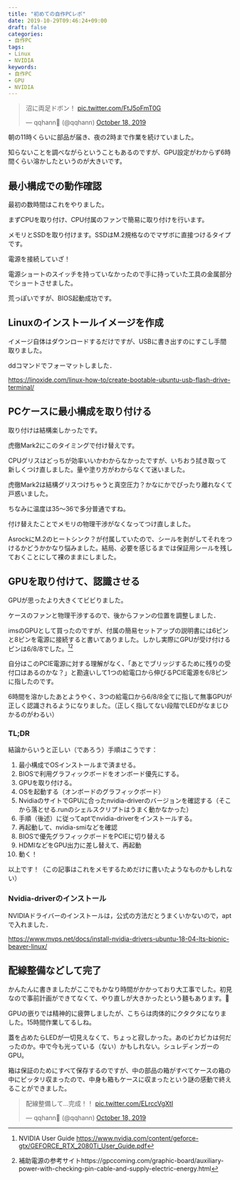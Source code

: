 ```yaml
---
title: "初めての自作PCレポ"
date: 2019-10-29T09:46:24+09:00
draft: false
categories: 
- 自作PC
tags:
- Linux
- NVIDIA
keywords:
- 自作PC
- GPU
- NVIDIA
---
```


<blockquote class="twitter-tweet"><p lang="ja" dir="ltr">沼に両足ドボン！ <a href="https://t.co/FtJ5oFmT0G">pic.twitter.com/FtJ5oFmT0G</a></p>&mdash; qqhann🦊 (@qqhann) <a href="https://twitter.com/qqhann/status/1185025110983315456?ref_src=twsrc%5Etfw">October 18, 2019</a></blockquote> <script async src="https://platform.twitter.com/widgets.js" charset="utf-8"></script>
朝の11時くらいに部品が届き、夜の2時まで作業を続けていました。

知らないことを調べながらということもあるのですが、GPU設定がわからず6時間くらい溶かしたというのが大きいです。

## 最小構成での動作確認

最初の数時間はこれをやりました。

まずCPUを取り付け、CPU付属のファンで簡易に取り付けを行います。

メモリとSSDを取り付けます。SSDはM.2規格なのでマザボに直接つけるタイプです。

電源を接続していざ！

電源ショートのスイッチを持っていなかったので手に持っていた工具の金属部分でショートさせました。

荒っぽいですが、BIOS起動成功です。

## Linuxのインストールイメージを作成

イメージ自体はダウンロードするだけですが、USBに書き出すのにすこし手間取りました。

ddコマンドでフォーマットしました．

https://linoxide.com/linux-how-to/create-bootable-ubuntu-usb-flash-drive-terminal/

## PCケースに最小構成を取り付ける

取り付けは結構楽しかったです。

虎徹Mark2にこのタイミングで付け替えです。

CPUグリスはどっちが効率いいかわからなかったですが、いちおう拭き取って新しくつけ直しました。量や塗り方がわからなくて迷いました。

虎徹Mark2は結構グリスつけちゃうと真空圧力？かなにかでぴったり離れなくて戸惑いました。

ちなみに温度は35〜36で多分普通ですね。

付け替えたことでメモリの物理干渉がなくなってつけ直しました。

AsrockにM.2のヒートシンク？が付属していたので、シールを剥がしてそれをつけるかどうかかなり悩みました。結局、必要を感じるまでは保証用シールを残しておくことにして裸のままにしました。

## GPUを取り付けて、認識させる

GPUが思ったより大きくてビビりました。

ケースのファンと物理干渉するので、後からファンの位置を調整しました．

imsのGPUとして買ったのですが、付属の簡易セットアップの説明書には6ピンと8ピンを電源に接続すると書いてありました。しかし実際にGPUが受け付けるピンは6/8/8でした。[^1][^2]

自分はこのPCIE電源に対する理解がなく、「あとでブリッジするために残りの受付口はあるのかな？」と勘違いして1つの給電口から伸びるPCIE電源を6/8ピンに指したのです。

6時間を溶かしたあとようやく、3つの給電口から6/8/8全てに指して無事GPUが正しく認識されるようになりました。（正しく指してない段階でLEDがなまじひかるのがわるい）

[^2]: 補助電源の参考サイトhttps://gpccoming.com/graphic-board/auxiliary-power-with-checking-pin-cable-and-supply-electric-energy.html
[^1]: NVIDIA User Guide https://www.nvidia.com/content/geforce-gtx/GEFORCE_RTX_2080Ti_User_Guide.pdf

### TL;DR

結論からいうと正しい（であろう）手順はこうです：

1. 最小構成でOSインストールまで済ませる。
2. BIOSで利用グラフィックボードをオンボード優先にする。
3. GPUを取り付ける。
4. OSを起動する（オンボードのグラフィックボード）
5. NvidiaのサイトでGPUに合ったnvidia-driverのバージョンを確認する（そこから落とせる.runのシェルスクリプトはうまく動かなかった）
6. 手順（後述）に従ってaptでnvidia-driverをインストールする。
7. 再起動して、nvidia-smiなどを確認
8. BIOSで優先グラフィックボードをPCIEに切り替える
9. HDMIなどをGPU出力に差し替えて、再起動
10. 動く！

以上です！（この記事はこれをメモするためだけに書いたようなものかもしれない）

### Nvidia-driverのインストール

NVIDIAドライバーのインストールは，公式の方法だとうまくいかないので，aptで入れました．

https://www.mvps.net/docs/install-nvidia-drivers-ubuntu-18-04-lts-bionic-beaver-linux/

## 配線整備などして完了

かんたんに書きましたがここでもかなり時間がかかっており大工事でした。初見なので事前計画ができてなくて、やり直しが大きかったという麺もあります。🍜

GPUの嵌りでは精神的に疲弊しましたが、こちらは肉体的にクタクタになりました。15時間作業してるしね。

蓋を占めたらLEDが一切見えなくて、ちょっと寂しかった。あのピカピカは何だったのか。中で今も光っている（ない）かもしれない。シュレディンガーのGPU。

箱は保証のためにすべて保存するのですが、中の部品の箱がすべてケースの箱の中にピッタリ収まったので、中身も箱もケースに収まったという謎の感動で終えることができました。

<blockquote class="twitter-tweet" data-conversation="none"><p lang="ja" dir="ltr">配線整備して…完成！！ <a href="https://t.co/ELrccVgXtI">pic.twitter.com/ELrccVgXtI</a></p>&mdash; qqhann🦊 (@qqhann) <a href="https://twitter.com/qqhann/status/1185240564075118592?ref_src=twsrc%5Etfw">October 18, 2019</a></blockquote> <script async src="https://platform.twitter.com/widgets.js" charset="utf-8"></script>